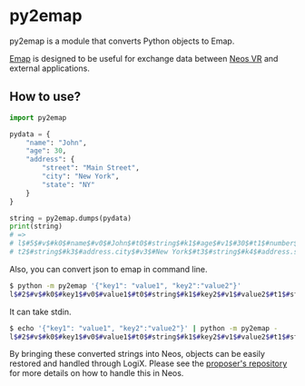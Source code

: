 # py2emap
py2emap is a module that converts Python objects to Emap.

[Emap](https://github.com/rheniumNV/json2emap) is designed to be useful for exchange data between [Neos VR](https://wiki.neos.com/Main_Page) and external applications. 

## How to use?
```python
import py2emap

pydata = {
    "name": "John",
    "age": 30,
    "address": {
        "street": "Main Street",
        "city": "New York",
        "state": "NY"
    }
}

string = py2emap.dumps(pydata)
print(string)
# =>
# l$#5$#v$#k0$#name$#v0$#John$#t0$#string$#k1$#age$#v1$#30$#t1$#number$#k2$#address.street$#v2$#Main Street$#
# t2$#string$#k3$#address.city$#v3$#New York$#t3$#string$#k4$#address.state$#v4$#NY$#t4$#string$#
```

Also, you can convert json to emap in command line.

```bash
$ python -m py2emap '{"key1": "value1", "key2":"value2"}'
l$#2$#v$#k0$#key1$#v0$#value1$#t0$#string$#k1$#key2$#v1$#value2$#t1$#string$#
```

It can take stdin.

```bash
$ echo '{"key1": "value1", "key2":"value2"}' | python -m py2emap -
l$#2$#v$#k0$#key1$#v0$#value1$#t0$#string$#k1$#key2$#v1$#value2$#t1$#string$#
```

By bringing these converted strings into Neos, objects can be easily restored and handled through LogiX.
Please see the [proposer's repository](https://github.com/rheniumNV/json2emap) for more details on how to handle this in Neos.